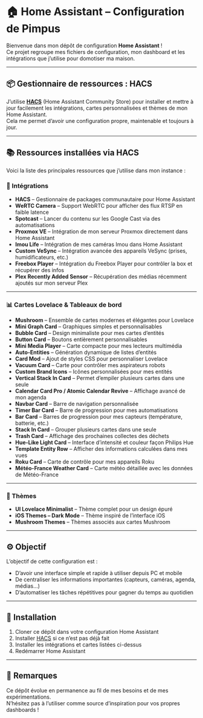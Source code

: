 # 🏠 Home Assistant – Configuration de Pimpus

Bienvenue dans mon dépôt de configuration **Home Assistant** !  
Ce projet regroupe mes fichiers de configuration, mon dashboard et les intégrations que j’utilise pour domotiser ma maison.

---

## 📦 Gestionnaire de ressources : HACS

J’utilise **[HACS](https://hacs.xyz/)** (Home Assistant Community Store) pour installer et mettre à jour facilement les intégrations, cartes personnalisées et thèmes de mon Home Assistant.  
Cela me permet d’avoir une configuration propre, maintenable et toujours à jour.

---

## 📚 Ressources installées via HACS

Voici la liste des principales ressources que j’utilise dans mon instance :

### 🔧 Intégrations
- **HACS** – Gestionnaire de packages communautaire pour Home Assistant  
- **WeRTC Camera** – Support WebRTC pour afficher des flux RTSP en faible latence  
- **Spotcast** – Lancer du contenu sur les Google Cast via des automatisations  
- **Proxmox VE** – Intégration de mon serveur Proxmox directement dans Home Assistant  
- **Imou Life** – Intégration de mes caméras Imou dans Home Assistant  
- **Custom VeSync** – Intégration avancée des appareils VeSync (prises, humidificateurs, etc.)  
- **Freebox Player** – Intégration du Freebox Player pour contrôler la box et récupérer des infos  
- **Plex Recently Added Sensor** – Récupération des médias récemment ajoutés sur mon serveur Plex  

---

### 📊 Cartes Lovelace & Tableaux de bord
- **Mushroom** – Ensemble de cartes modernes et élégantes pour Lovelace  
- **Mini Graph Card** – Graphiques simples et personnalisables  
- **Bubble Card** – Design minimaliste pour mes cartes d’entités  
- **Button Card** – Boutons entièrement personnalisables  
- **Mini Media Player** – Carte compacte pour mes lecteurs multimédia  
- **Auto-Entities** – Génération dynamique de listes d’entités  
- **Card Mod** – Ajout de styles CSS pour personnaliser Lovelace  
- **Vacuum Card** – Carte pour contrôler mes aspirateurs robots  
- **Custom Brand Icons** – Icônes personnalisées pour mes entités  
- **Vertical Stack In Card** – Permet d’empiler plusieurs cartes dans une seule  
- **Calendar Card Pro / Atomic Calendar Revive** – Affichage avancé de mon agenda  
- **Navbar Card** – Barre de navigation personnalisée  
- **Timer Bar Card** – Barre de progression pour mes automatisations  
- **Bar Card** – Barres de progression pour mes capteurs (température, batterie, etc.)  
- **Stack In Card** – Grouper plusieurs cartes dans une seule  
- **Trash Card** – Affichage des prochaines collectes des déchets  
- **Hue-Like Light Card** – Interface d’intensité et couleur façon Philips Hue  
- **Template Entity Row** – Afficher des informations calculées dans mes vues  
- **Roku Card** – Carte de contrôle pour mes appareils Roku  
- **Météo-France Weather Card** – Carte météo détaillée avec les données de Météo-France  

---

### 🎨 Thèmes
- **UI Lovelace Minimalist** – Thème complet pour un design épuré  
- **iOS Themes – Dark Mode** – Thème inspiré de l’interface iOS  
- **Mushroom Themes** – Thèmes associés aux cartes Mushroom  

---

## ⚙️ Objectif

L’objectif de cette configuration est :
- D’avoir une interface simple et rapide à utiliser depuis PC et mobile  
- De centraliser les informations importantes (capteurs, caméras, agenda, médias…)  
- D’automatiser les tâches répétitives pour gagner du temps au quotidien  

---

## 🚀 Installation

1. Cloner ce dépôt dans votre configuration Home Assistant  
2. Installer [HACS](https://hacs.xyz/docs/setup/download/) si ce n’est pas déjà fait  
3. Installer les intégrations et cartes listées ci-dessus  
4. Redémarrer Home Assistant  

---

## 📝 Remarques

Ce dépôt évolue en permanence au fil de mes besoins et de mes expérimentations.  
N’hésitez pas à l’utiliser comme source d’inspiration pour vos propres dashboards !
